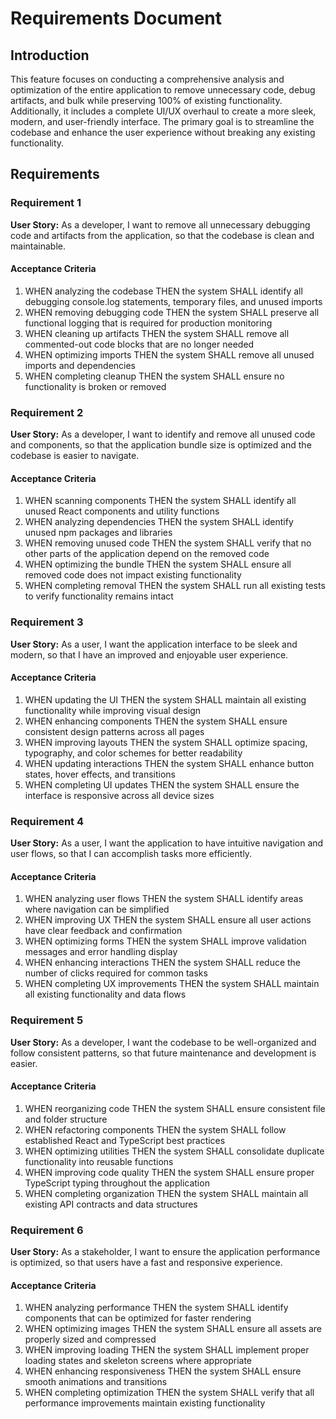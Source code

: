# Requirements Document

## Introduction

This feature focuses on conducting a comprehensive analysis and optimization of the entire application to remove unnecessary code, debug artifacts, and bulk while preserving 100% of existing functionality. Additionally, it includes a complete UI/UX overhaul to create a more sleek, modern, and user-friendly interface. The primary goal is to streamline the codebase and enhance the user experience without breaking any existing functionality.

## Requirements

### Requirement 1

**User Story:** As a developer, I want to remove all unnecessary debugging code and artifacts from the application, so that the codebase is clean and maintainable.

#### Acceptance Criteria

1. WHEN analyzing the codebase THEN the system SHALL identify all debugging console.log statements, temporary files, and unused imports
2. WHEN removing debugging code THEN the system SHALL preserve all functional logging that is required for production monitoring
3. WHEN cleaning up artifacts THEN the system SHALL remove all commented-out code blocks that are no longer needed
4. WHEN optimizing imports THEN the system SHALL remove all unused imports and dependencies
5. WHEN completing cleanup THEN the system SHALL ensure no functionality is broken or removed

### Requirement 2

**User Story:** As a developer, I want to identify and remove all unused code and components, so that the application bundle size is optimized and the codebase is easier to navigate.

#### Acceptance Criteria

1. WHEN scanning components THEN the system SHALL identify all unused React components and utility functions
2. WHEN analyzing dependencies THEN the system SHALL identify unused npm packages and libraries
3. WHEN removing unused code THEN the system SHALL verify that no other parts of the application depend on the removed code
4. WHEN optimizing the bundle THEN the system SHALL ensure all removed code does not impact existing functionality
5. WHEN completing removal THEN the system SHALL run all existing tests to verify functionality remains intact

### Requirement 3

**User Story:** As a user, I want the application interface to be sleek and modern, so that I have an improved and enjoyable user experience.

#### Acceptance Criteria

1. WHEN updating the UI THEN the system SHALL maintain all existing functionality while improving visual design
2. WHEN enhancing components THEN the system SHALL ensure consistent design patterns across all pages
3. WHEN improving layouts THEN the system SHALL optimize spacing, typography, and color schemes for better readability
4. WHEN updating interactions THEN the system SHALL enhance button states, hover effects, and transitions
5. WHEN completing UI updates THEN the system SHALL ensure the interface is responsive across all device sizes

### Requirement 4

**User Story:** As a user, I want the application to have intuitive navigation and user flows, so that I can accomplish tasks more efficiently.

#### Acceptance Criteria

1. WHEN analyzing user flows THEN the system SHALL identify areas where navigation can be simplified
2. WHEN improving UX THEN the system SHALL ensure all user actions have clear feedback and confirmation
3. WHEN optimizing forms THEN the system SHALL improve validation messages and error handling display
4. WHEN enhancing interactions THEN the system SHALL reduce the number of clicks required for common tasks
5. WHEN completing UX improvements THEN the system SHALL maintain all existing functionality and data flows

### Requirement 5

**User Story:** As a developer, I want the codebase to be well-organized and follow consistent patterns, so that future maintenance and development is easier.

#### Acceptance Criteria

1. WHEN reorganizing code THEN the system SHALL ensure consistent file and folder structure
2. WHEN refactoring components THEN the system SHALL follow established React and TypeScript best practices
3. WHEN optimizing utilities THEN the system SHALL consolidate duplicate functionality into reusable functions
4. WHEN improving code quality THEN the system SHALL ensure proper TypeScript typing throughout the application
5. WHEN completing organization THEN the system SHALL maintain all existing API contracts and data structures

### Requirement 6

**User Story:** As a stakeholder, I want to ensure the application performance is optimized, so that users have a fast and responsive experience.

#### Acceptance Criteria

1. WHEN analyzing performance THEN the system SHALL identify components that can be optimized for faster rendering
2. WHEN optimizing images THEN the system SHALL ensure all assets are properly sized and compressed
3. WHEN improving loading THEN the system SHALL implement proper loading states and skeleton screens where appropriate
4. WHEN enhancing responsiveness THEN the system SHALL ensure smooth animations and transitions
5. WHEN completing optimization THEN the system SHALL verify that all performance improvements maintain existing functionality